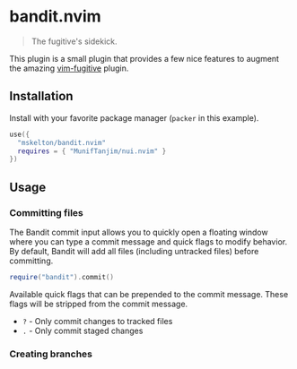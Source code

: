 # bandit.nvim

> The fugitive's sidekick.

This plugin is a small plugin that provides a few nice features to augment the
amazing [vim-fugitive](https://github.com/tpope/vim-fugitive) plugin.

## Installation

Install with your favorite package manager (`packer` in this example).

```lua
use({
  "mskelton/bandit.nvim"
  requires = { "MunifTanjim/nui.nvim" }
})
```

## Usage

### Committing files

The Bandit commit input allows you to quickly open a floating window where you
can type a commit message and quick flags to modify behavior. By default, Bandit
will add all files (including untracked files) before committing.

```lua
require("bandit").commit()
```

Available quick flags that can be prepended to the commit message. These flags
will be stripped from the commit message.

- `?` - Only commit changes to tracked files
- `.` - Only commit staged changes

### Creating branches
